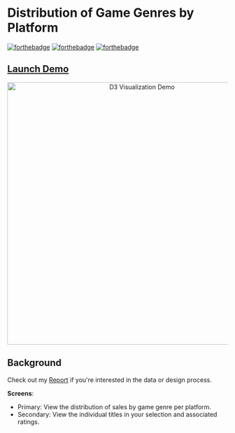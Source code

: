 
# Distribution of Game Genres by Platform 
[![forthebadge](https://forthebadge.com/images/badges/made-with-JavaScript.svg)](./common/js/index.js) [![forthebadge](https://forthebadge.com/images/badges/uses-css.svg)](./common/css/style.css) [![forthebadge](https://forthebadge.com/images/badges/uses-html.svg)](./common/index.html)

## [Launch Demo](https://sukhjot-sekhon.github.io/Interactive-D3.js-Visualization/) 

<p align="center"><a href="https://sukhjot-sekhon.github.io/GridFinder">
  <img src="https://github.com/sukhjot-sekhon/Public/blob/master/resources/D3Visualization_demo.gif" alt="D3 Visualization Demo" width="600"/>
</a></p>

## Background
Check out my [Report](./Report.pdf) if you're interested in the data or design process.

__Screens__:
* Primary: View the distribution of sales by game genre per platform.
* Secondary: View the individual titles in your selection and associated ratings.